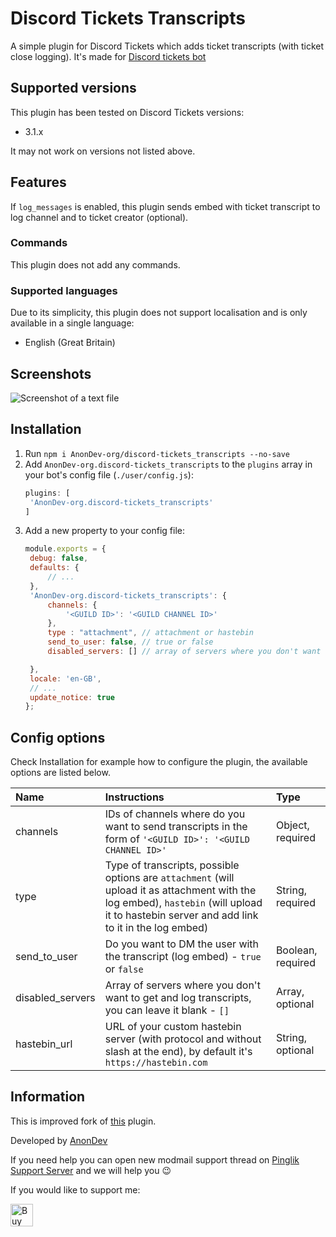 
# Discord Tickets Transcripts

A simple plugin for Discord Tickets which adds ticket transcripts (with ticket close logging).
It's made for [Discord tickets bot](https://discordtickets.app/)

## Supported versions

This plugin has been tested on Discord Tickets versions:

- 3.1.x

It may not work on versions not listed above.

## Features

If `log_messages` is enabled, this plugin sends embed with ticket transcript to log channel and to ticket creator (optional).

### Commands

This plugin does not add any commands.

### Supported languages

Due to its simplicity, this plugin does not support localisation and is only available in a single language:

- English (Great Britain)

## Screenshots

![Screenshot of a text file](https://static.eartharoid.me/sharex/21/08/Code_7ZkF4zEEeA.png "Screenshot of a text file")

## Installation

1. Run `npm i AnonDev-org/discord-tickets_transcripts --no-save`
2. Add `AnonDev-org.discord-tickets_transcripts` to the `plugins` array in your bot's config file (`./user/config.js`):
   ```js
   plugins: [
   	'AnonDev-org.discord-tickets_transcripts'
   ]
   ```
3. Add a new property to your config file:
   ```js
   module.exports = {
   	debug: false,
   	defaults: {
   		// ...
   	},
   	'AnonDev-org.discord-tickets_transcripts': {
   		channels: {
   			'<GUILD ID>': '<GUILD CHANNEL ID>'
   		},
   		type : "attachment", // attachment or hastebin
   		send_to_user: false, // true or false
   		disabled_servers: [] // array of servers where you don't want to log transcripts

   	},
   	locale: 'en-GB',
   	// ...
   	update_notice: true
   };
   ```


## Config options

Check Installation for example how to configure the plugin, the available options are listed below.

| Name            | Instructions  | Type                                                                                                                                                                                     
| :-------------- | :---------------------------------------------------------------------------------------------------------------------------------------------------------------------------------------------------- |  :-------------- |
| channels        | IDs of channels where do you want to send transcripts in the form of `'<GUILD ID>': '<GUILD CHANNEL ID>'`  |  Object, required |                                                                                 |
| type            | Type of transcripts, possible options are `attachment` (will upload it as attachment with the log embed), `hastebin` (will upload it to hastebin server and add link to it in the log embed) | String, required |
| send_to_user    | Do you want to DM the user with the transcript (log embed) - `true` or `false`                                                                                                              | Boolean, required |
| disabled_servers        | Array of servers where you don't want to get and log transcripts, you can leave it blank - `[]` |Array, optional|
 hastebin_url | URL of your custom hastebin server (with protocol and without slash at the end), by default it's `https://hastebin.com`| String, optional |



## Information

This is improved fork of [this](https://github.com/discord-tickets/text-transcripts) plugin.

Developed by [AnonDev](https://anon.is-a.dev)

If you need help you can open new modmail support thread on [Pinglik Support Server](https://go.anondev.ml/pinglik-support) and we will help you 😉

If you would like to support me:<br>

<a  href='https://ko-fi.com/J3J72WPRC'  target='__blank'><img  height='36'  style='border:0px;height:36px;'  src='https://cdn.ko-fi.com/cdn/kofi2.png?v=2'  border='0'  alt='Buy Me a Coffee at ko-fi.com'  /></a>
